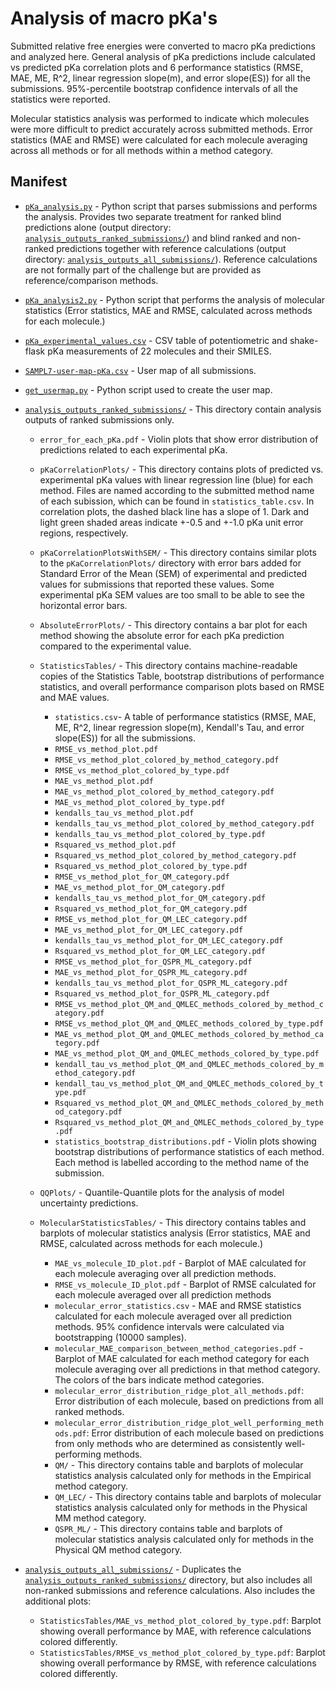 # Analysis of macro pKa's

Submitted relative free energies were converted to macro pKa predictions and analyzed here. General analysis of pKa predictions include calculated vs predicted pKa correlation plots and 6 performance statistics (RMSE, MAE, ME, R^2, linear regression slope(m), and error slope(ES)) for all the submissions.
95%-percentile bootstrap confidence intervals of all the statistics were reported.

Molecular statistics analysis was performed to indicate which molecules were more difficult to predict accurately across submitted methods. Error statistics (MAE and RMSE) were calculated for each molecule averaging across all methods or for all methods within a method category.

## Manifest
- [`pKa_analysis.py`](pKa_analysis.py) - Python script that parses submissions and performs the analysis. Provides two separate treatment for ranked blind predictions alone (output directory: [`analysis_outputs_ranked_submissions/`](analysis_outputs_ranked_submissions/)) and blind ranked and non-ranked predictions together with reference calculations (output directory: [`analysis_outputs_all_submissions/`](analysis_outputs_all_submissions/)). Reference calculations are not formally part of the challenge but are provided as reference/comparison methods.
- [`pKa_analysis2.py`](pKa_analysis2.py) - Python script that performs the analysis of molecular statistics (Error statistics, MAE and RMSE, calculated across methods for each molecule.)
- [`pKa_experimental_values.csv`](pKa_experimental_values.csv) -  CSV table of potentiometric and shake-flask pKa measurements of 22 molecules and their SMILES.
- [`SAMPL7-user-map-pKa.csv`](SAMPL7-user-map-pKa.csv) - User map of all submissions.
- [`get_usermap.py`](get_usermap.py) - Python script used to create the user map.
- [`analysis_outputs_ranked_submissions/`](analysis_outputs_ranked_submissions/) - This directory contain analysis outputs of ranked submissions only.
    - `error_for_each_pKa.pdf` - Violin plots that show error distribution of predictions related to each experimental pKa.
    - `pKaCorrelationPlots/` - This directory contains plots of predicted vs. experimental pKa values with linear regression line (blue) for each method. Files are named according to the submitted method name of each subission, which can be found in `statistics_table.csv`. In correlation plots, the dashed black line has a slope of 1. Dark and light green shaded areas indicate +-0.5 and +-1.0 pKa unit error regions, respectively.
    - `pKaCorrelationPlotsWithSEM/` - This directory contains similar plots to the `pKaCorrelationPlots/` directory with error bars added for Standard Error of the Mean (SEM) of experimental and predicted values for submissions that reported these values. Some experimental pKa SEM values are  too small to be able to see the horizontal error bars.
    - `AbsoluteErrorPlots/` - This directory contains a bar plot for each method showing the absolute error for each pKa prediction compared to the experimental value.
    - `StatisticsTables/` - This directory contains machine-readable copies of the Statistics Table, bootstrap distributions of performance statistics, and overall performance comparison plots based on RMSE and MAE values.
        - `statistics.csv`- A table of performance statistics (RMSE, MAE, ME, R^2, linear regression slope(m), Kendall's Tau, and error slope(ES)) for all the submissions.
        - `RMSE_vs_method_plot.pdf`
        - `RMSE_vs_method_plot_colored_by_method_category.pdf`
        - `RMSE_vs_method_plot_colored_by_type.pdf`
        - `MAE_vs_method_plot.pdf`
        - `MAE_vs_method_plot_colored_by_method_category.pdf`
        - `MAE_vs_method_plot_colored_by_type.pdf`
        - `kendalls_tau_vs_method_plot.pdf`
        - `kendalls_tau_vs_method_plot_colored_by_method_category.pdf`
        - `kendalls_tau_vs_method_plot_colored_by_type.pdf`
        - `Rsquared_vs_method_plot.pdf`
        - `Rsquared_vs_method_plot_colored_by_method_category.pdf`
        - `Rsquared_vs_method_plot_colored_by_type.pdf`
        - `RMSE_vs_method_plot_for_QM_category.pdf`
        - `MAE_vs_method_plot_for_QM_category.pdf`
        - `kendalls_tau_vs_method_plot_for_QM_category.pdf`
        - `Rsquared_vs_method_plot_for_QM_category.pdf`
        - `RMSE_vs_method_plot_for_QM_LEC_category.pdf`
        - `MAE_vs_method_plot_for_QM_LEC_category.pdf`
        - `kendalls_tau_vs_method_plot_for_QM_LEC_category.pdf`
        - `Rsquared_vs_method_plot_for_QM_LEC_category.pdf`
        - `RMSE_vs_method_plot_for_QSPR_ML_category.pdf`
        - `MAE_vs_method_plot_for_QSPR_ML_category.pdf`
        - `kendalls_tau_vs_method_plot_for_QSPR_ML_category.pdf`
        - `Rsquared_vs_method_plot_for_QSPR_ML_category.pdf`
        - `RMSE_vs_method_plot_QM_and_QMLEC_methods_colored_by_method_category.pdf`
        - `RMSE_vs_method_plot_QM_and_QMLEC_methods_colored_by_type.pdf`
        - `MAE_vs_method_plot_QM_and_QMLEC_methods_colored_by_method_category.pdf`
        - `MAE_vs_method_plot_QM_and_QMLEC_methods_colored_by_type.pdf`
        - `kendall_tau_vs_method_plot_QM_and_QMLEC_methods_colored_by_method_category.pdf`
        - `kendall_tau_vs_method_plot_QM_and_QMLEC_methods_colored_by_type.pdf`
        - `Rsquared_vs_method_plot_QM_and_QMLEC_methods_colored_by_method_category.pdf`
        - `Rsquared_vs_method_plot_QM_and_QMLEC_methods_colored_by_type.pdf`
        - `statistics_bootstrap_distributions.pdf` - Violin plots showing bootstrap distributions of performance statistics of each method. Each method is labelled according to the method name of the submission.

    - `QQPlots/` - Quantile-Quantile plots for the analysis of model uncertainty predictions.
    - `MolecularStatisticsTables/` - This directory contains tables and barplots of molecular statistics analysis (Error statistics, MAE and RMSE, calculated across methods for each molecule.)
        - `MAE_vs_molecule_ID_plot.pdf` - Barplot of MAE calculated for each molecule averaging over all prediction methods.
        - `RMSE_vs_molecule_ID_plot.pdf` - Barplot of RMSE calculated for each molecule averaged over all prediction methods
        - `molecular_error_statistics.csv` - MAE and RMSE statistics calculated for each molecule averaged over all prediction methods. 95% confidence intervals were calculated via bootstrapping (10000 samples).
        - `molecular_MAE_comparison_between_method_categories.pdf` - Barplot of MAE calculated for each method category for each molecule averaging over all predictions in that method category. The colors of the bars indicate method categories.
        - `molecular_error_distribution_ridge_plot_all_methods.pdf`: Error distribution of each molecule, based on predictions from all ranked methods.
        - `molecular_error_distribution_ridge_plot_well_performing_methods.pdf`: Error distribution of each molecule based on predictions from only methods who are determined as consistently well-performing methods.
        - `QM/` - This directory contains table and barplots of molecular statistics analysis calculated only for methods in the Empirical method category.
        - `QM_LEC/` - This directory contains table and barplots of molecular statistics analysis calculated only for methods in the Physical MM method category.
        - `QSPR_ML/` - This directory contains table and barplots of molecular statistics analysis calculated only for methods in the Physical QM method category.

- [`analysis_outputs_all_submissions/`](analysis_outputs_all_submissions/) - Duplicates the [`analysis_outputs_ranked_submissions/`](analysis_outputs_ranked_submissions/) directory, but also includes all non-ranked submissions and reference calculations. Also includes the additional plots:
    - `StatisticsTables/MAE_vs_method_plot_colored_by_type.pdf`: Barplot showing overall performance by MAE, with reference calculations colored differently.
    - `StatisticsTables/RMSE_vs_method_plot_colored_by_type.pdf`: Barplot showing overall performance by RMSE, with reference calculations colored differently.
